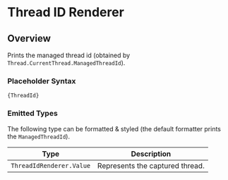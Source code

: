 ﻿# Thread ID Renderer

## Overview

Prints the managed thread id (obtained by `Thread.CurrentThread.ManagedThreadId`).

### Placeholder Syntax

```
{ThreadId}
```

### Emitted Types

The following type can be formatted & styled (the default formatter prints the `ManagedThreadId`).

| Type                      | Description                     |
| ------------------------- | ------------------------------- |
| `ThreadIdRenderer.Value` | Represents the captured thread. |
